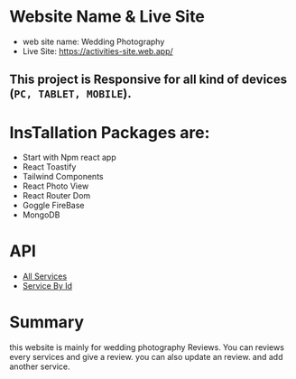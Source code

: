 

# Website Name & Live Site
- web site name: Wedding Photography
-  Live Site: https://activities-site.web.app/

## This project is Responsive for all kind of devices (`PC, TABLET, MOBILE`).


# InsTallation Packages are: 
- Start with Npm react app
- React Toastify
- Tailwind Components
- React Photo View
- React Router Dom
- Goggle FireBase
- MongoDB

# API

- [All Services](https://server-site-alpha.vercel.app/services)
- [ Service By Id](`https://server-site-alpha.vercel.app/services/${id})



# Summary
this website is mainly for wedding photography Reviews. You can reviews every services and
give a review. you can also update an review. and add another service.



